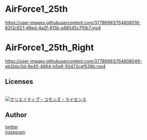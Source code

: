 # AirForce1_25th
https://user-images.githubusercontent.com/37786993/154808016-82f2c621-49ed-4a2f-815b-e88545c7f0b7.mp4

# AirForce1_25th_Right
https://user-images.githubusercontent.com/37786993/154808049-eb2bbc0d-9e45-4664-b5e8-50472cef539b.mp4

## Licenses
<br /><a rel="license" href="http://creativecommons.org/licenses/by-nc/4.0/"><img alt="クリエイティブ・コモンズ・ライセンス" style="border-width:0" src="https://i.creativecommons.org/l/by-nc/4.0/88x31.png" /></a><br />

## Author

[twitter](https://twitter.com/hamadayaro_)
<br />
[instagram](https://www.instagram.com/hamadayaro_/)